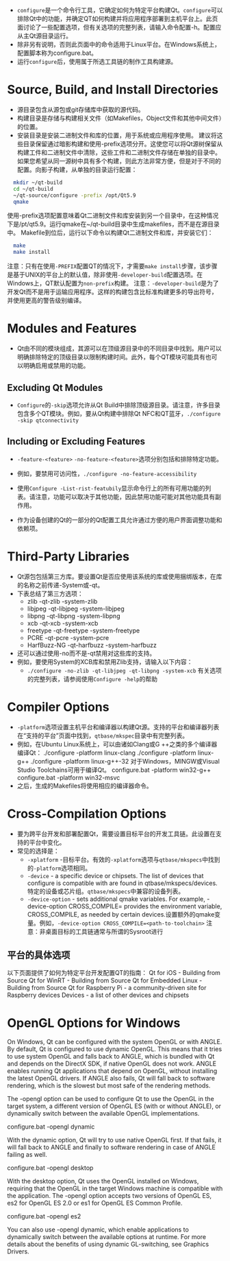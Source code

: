- `configure`是一个命令行工具，它确定如何为特定平台构建Qt。`configure`可以排除Qt中的功能，并确定QT如何构建并将应用程序部署到主机平台上。此页面讨论了一些配置选项，但有关选项的完整列表，请输入命令配置-h。配置应从主Qt源目录运行。
- 除非另有说明，否则此页面中的命令适用于Linux平台。在Windows系统上，配置脚本称为configure.bat。
- 运行`configure`后，使用属于所选工具链的制作工具构建源。
# Source, Build, and Install Directories
- 源目录包含从源包或git存储库中获取的源代码。
- 构建目录是存储与构建相关文件（如Makefiles，Object文件和其他中间文件）的位置。
- 安装目录是安装二进制文件和库的位置，用于系统或应用程序使用。
建议将这些目录保留通过暗影构建和使用-prefix选项分开。这使您可以将Qt源树保留从构建工件和二进制文件中清除，这些工件和二进制文件存储在单独的目录中。如果您希望从同一源树中具有多个构建，则此方法非常方便，但是对于不同的配置。向影子构建，从单独的目录运行配置：
```bash
  mkdir ~/qt-build
  cd ~/qt-build
  ~/qt-source/configure -prefix /opt/Qt5.9
  qmake
```
使用-prefix选项配置意味着Qt二进制文件和库安装到另一个目录中，在这种情况下是/pt/qt5.9。运行qmake在~/qt-build目录中生成makefiles，而不是在源目录中。 Makefile到位后，运行以下命令以构建Qt二进制文件和库，并安装它们：
```bash
  make
  make install
```
注意：只有在使用`-PREFIX`配置QT的情况下，才需要`make install`步骤，该步骤是基于UNIX的平台上的默认值，除非使用`-developer-build`配置选项。在Windows上，QT默认配置为`non-prefix`构建。
注意：`-developer-build`是为了开发Qt而不是用于运输应用程序。这样的构建包含比标准构建更多的导出符号，并使用更高的警告级别编译。
# Modules and Features
- Qt由不同的模块组成，其源可以在顶级源目录中的不同目录中找到。用户可以明确排除特定的顶级目录以限制构建时间。此外，每个QT模块可能具有也可以明确启用或禁用的功能。
## Excluding Qt Modules
- `Configure`的`-skip`选项允许从Qt Build中排除顶级源目录。请注意，许多目录包含多个QT模块。例如，要从Qt构建中排除Qt NFC和QT蓝牙，`./configure -skip qtconnectivity`
## Including or Excluding Features
- `-feature-<feature>` `-no-feature-<feature>`选项分别包括和排除特定功能。
- 例如，要禁用可访问性，`./configure -no-feature-accessibility`

- 使用`Configure -List-rist-featubily`显示命令行上的所有可用功能的列表。请注意，功能可以取决于其他功能，因此禁用功能可能对其他功能具有副作用。
- 作为设备创建的Qt的一部分的Qt配置工具允许通过方便的用户界面调整功能和依赖项。
# Third-Party Libraries
- Qt源包包括第三方库。要设置Qt是否应使用该系统的库或使用捆绑版本，在库的名称之前传递-System或-qt。
- 下表总结了第三方选项：
  - zlib	-qt-zlib	-system-zlib
  - libjpeg	-qt-libjpeg	-system-libjpeg
  - libpng	-qt-libpng	-system-libpng
  - xcb	-qt-xcb	-system-xcb
  - freetype	-qt-freetype	-system-freetype
  - PCRE	-qt-pcre	-system-pcre
  - HarfBuzz-NG	-qt-harfbuzz	-system-harfbuzz
- 还可以通过使用-no而不是-qt禁用对这些库的支持。
- 例如，要使用System的XCB库和禁用Zlib支持，请输入以下内容：
  - `./configure -no-zlib -qt-libjpeg -qt-libpng -system-xcb`
有关选项的完整列表，请参阅使用`Configure -help`的帮助
# Compiler Options
- `-platform`选项设置主机平台和编译器以构建Qt源。支持的平台和编译器列表在“支持的平台”页面中找到，`qtbase/mkspec`目录中有完整列表。
- 例如，在Ubuntu Linux系统上，可以由诸如Clang或G ++之类的多个编译器编译Qt：
  ./configure -platform linux-clang
  ./configure -platform linux-g++
  ./configure -platform linux-g++-32
对于Windows，MINGW或Visual Studio Toolchains可用于编译Qt。
  configure.bat -platform win32-g++
  configure.bat -platform win32-msvc
- 之后，生成的Makefiles将使用相应的编译器命令。
# Cross-Compilation Options
- 要为跨平台开发和部署配置Qt，需要设置目标平台的开发工具链。此设置在支持的平台中变化。
- 常见的选择是：
  - `-xplatform` -目标平台。有效的`-xplatform`选项与`qtbase/mkspecs`中找到的`-platform`选项相同。
  - `-device` - a specific device or chipsets. The list of devices that configure is compatible with are found in qtbase/mkspecs/devices.特定的设备或芯片组。`qtbase/mkspecs`中兼容的设备列表。
  - `-device-option` - sets additional qmake variables. For example, -device-option CROSS_COMPILE=<path-to-toolchain> provides the environment variable, CROSS_COMPILE, as needed by certain devices.设置额外的qmake变量。例如，`-device-option CROSS_COMPILE=<path-to-toolchain>`
注意：非桌面目标的工具链通常与所谓的Sysroot进行
## 平台的具体选项
以下页面提供了如何为特定平台开发配置QT的指南：
Qt for iOS - Building from Source
Qt for WinRT - Building from Source
Qt for Embedded Linux - Building from Source
Qt for Raspberry Pi - a community-driven site for Raspberry devices
Devices - a list of other devices and chipsets
# OpenGL Options for Windows
On Windows, Qt can be configured with the system OpenGL or with ANGLE. By default, Qt is configured to use dynamic OpenGL. This means that it tries to use system OpenGL and falls back to ANGLE, which is bundled with Qt and depends on the DirectX SDK, if native OpenGL does not work. ANGLE enables running Qt applications that depend on OpenGL, without installing the latest OpenGL drivers. If ANGLE also fails, Qt will fall back to software rendering, which is the slowest but most safe of the rendering methods.

The -opengl option can be used to configure Qt to use the OpenGL in the target system, a different version of OpenGL ES (with or without ANGLE), or dynamically switch between the available OpenGL implementations.


  configure.bat -opengl dynamic

With the dynamic option, Qt will try to use native OpenGL first. If that fails, it will fall back to ANGLE and finally to software rendering in case of ANGLE failing as well.


  configure.bat -opengl desktop

With the desktop option, Qt uses the OpenGL installed on Windows, requiring that the OpenGL in the target Windows machine is compatible with the application. The -opengl option accepts two versions of OpenGL ES, es2 for OpenGL ES 2.0 or es1 for OpenGL ES Common Profile.


  configure.bat -opengl es2

You can also use -opengl dynamic, which enable applications to dynamically switch between the available options at runtime. For more details about the benefits of using dynamic GL-switching, see Graphics Drivers.